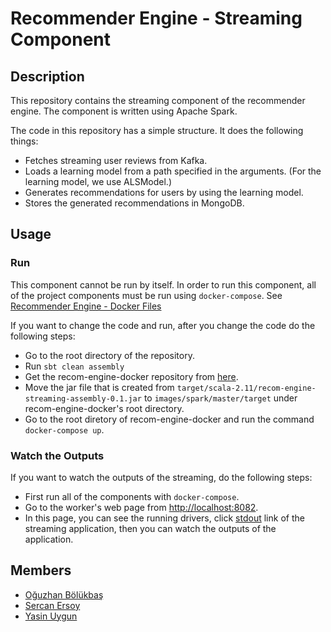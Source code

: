# Recommender Engine - Streaming Component

## Description
This repository contains the streaming component of the recommender engine. The component is written using Apache Spark.

The code in this repository has a simple structure. It does the following things:
* Fetches streaming user reviews from Kafka.
* Loads a learning model from a path specified in the arguments. (For the learning model, we use ALSModel.)
* Generates recommendations for users by using the learning model.
* Stores the generated recommendations in MongoDB.

## Usage
### Run
This component cannot be run by itself. In order to run this component, all of the project components must be run using `docker-compose`. See [Recommender Engine - Docker Files](https://github.com/trendyol-data-eng-summer-intern-2019/recom-engine-docker)

If you want to change the code and run, after you change the code do the following steps:

* Go to the root directory of the repository.
* Run `sbt clean assembly`
* Get the recom-engine-docker repository from [here](https://github.com/trendyol-data-eng-summer-intern-2019/recom-engine-docker).
* Move the jar file that is created from `target/scala-2.11/recom-engine-streaming-assembly-0.1.jar` to `images/spark/master/target` under recom-engine-docker's root directory.
* Go to the root diretory of recom-engine-docker and run the command `docker-compose up`.

### Watch the Outputs
If you want to watch the outputs of the streaming, do the following steps:

* First run all of the components with `docker-compose`.
* Go to the worker's web page from [http://localhost:8082](http://localhost:8082).
* In this page, you can see the running drivers, click [stdout]() link of the streaming application, then you can watch the outputs of the application.

## Members
- [Oğuzhan Bölükbaş](https://github.com/oguzhan-bolukbas)
- [Sercan Ersoy](https://github.com/sercanersoy)
- [Yasin Uygun](https://github.com/yasinuygun)
